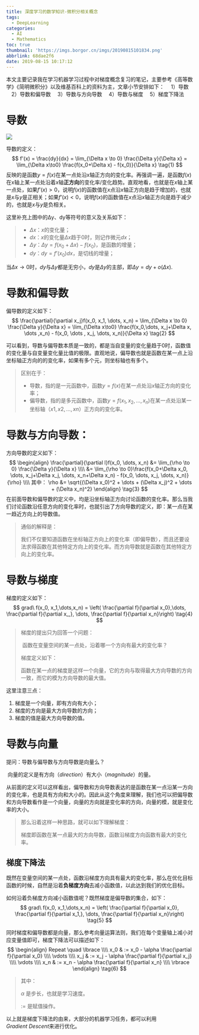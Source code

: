 ```yaml
---
title: 深度学习的数学知识-微积分相关概念
tags:
  - DeepLearning
categories:
  - AI
  - Mathematics
toc: true
thumbnail: 'https://imgs.borgor.cn/imgs/20190815101834.png'
abbrlink: 68dae2f6
date: 2019-08-15 10:17:12
---
```


本文主要记录我在学习机器学习过程中对梯度概念复习的笔记，主要参考《高等数学》《简明微积分》以及维基百科上的资料为主，文章小节安排如下： 
　1）导数 
　2）导数和偏导数 
　3）导数与方向导数 
　4）导数与梯度 
　5）梯度下降法

<!-- more -->

# 导数

![](https://imgs.borgor.cn/imgs/20190815110220.png)

导数的定义：
$$
f'(x) = \frac{dy}{dx} = \lim_{\Delta x \to 0} \frac{\Delta y}{\Delta x} = \lim_{\Delta x\to0} \frac{f(x_0+\Delta x) - f(x_0)}{\Delta x}
\tag{1}
$$
反映的是函数$y=f(x)$在某一点处沿x轴正方向的变化率。再强调一遍，是函数$f(x)$在x轴上某一点处沿着$x$轴**正方向**的变化率/变化趋势。直观地看，也就是在$x$轴上某一点处，如果$f’(x)>0$，说明$f(x)$的函数值在$x$点沿$x$轴正方向是趋于增加的，也就是$x$与$y$是正相关；如果$f’(x)<0$，说明$f(x)$的函数值在$x$点沿$x$轴正方向是趋于减少的，也就是$x$与$y$是负相关。

这里补充上图中的Δy、dy等符号的意义及关系如下： 

> * $\Delta x$：$x$的变化量； 
> *  $dx$：$x$的变化量$Δx$趋于0时，则记作微元$dx$； 
> *  $Δy$：$Δy=f(x_0+Δx)-f(x_0)$，是函数的增量； 
> *  $dy$：$dy=f’(x_0)dx$，是切线的增量； 

当$Δx→0$时，$dy$与$Δy$都是无穷小，$dy$是$Δy$的主部，即$Δy=dy+o(Δx)$. 

# 导数和偏导数

偏导数的定义如下： 
$$
\frac{\partial}{\partial x_j}f(x_0, x_1, \dots, x_n)
= \lim_{\Delta x \to 0} \frac{\Delta y}{\Delta x}
= \lim_{\Delta x\to0} \frac{f(x_0,\dots, x_j+\Delta x, \dots ,x_n) - f(x_0, \dots , x_j, \dots, x_n)}{\Delta x}
\tag{2}
$$


可以看到，导数与偏导数本质是一致的，都是当自变量的变化量趋于0时，函数值的变化量与自变量变化量比值的极限。直观地说，偏导数也就是函数在某一点上沿坐标轴正方向的的变化率，如果有多个元，则坐标轴也有多个。 

> 区别在于： 
> * 导数，指的是一元函数中，函数$y=f(x)$在某一点处沿$x$轴正方向的变化率； 
> * 偏导数，指的是多元函数中，函数$y=f(x_1,x_2,…,x_n)$在某一点处沿某一坐标轴$（x1,x2,…,xn）$正方向的变化率。 

# 导数与方向导数：

方向导数的定义如下： 
$$
\begin{align}
\frac{\partial}{\partial l}f(x_0, \dots, x_n) &= \lim_{\rho \to 0} \frac{\Delta y}{\Delta x} \\\\
&= \lim_{\rho \to 0}\frac{f(x_0+\Delta x_0, \dots, x_j+\Delta x_j, \dots, x_n+\Delta x_n) - f(x_0, \dots, x_j, \dots, x_n)}{\rho} \\\\
其中： \rho &= \sqrt{(\Delta x_0)^2 + \dots + (\Delta x_j)^2 + \dots + (\Delta x_n)^2} 
\end{align}
\tag{3}
$$
在前面导数和偏导数的定义中，均是沿坐标轴正方向讨论函数的变化率。那么当我们讨论函数沿任意方向的变化率时，也就引出了方向导数的定义，即：某一点在某一趋近方向上的导数值。 

> 通俗的解释是： 
>
> ​	我们不仅要知道函数在坐标轴正方向上的变化率（即偏导数），而且还要设法求得函数在其他特定方向上的变化率。而方向导数就是函数在其他特定方向上的变化率。 

# 导数与梯度

梯度的定义如下： 
$$
grad\ f(x_0, x_1,\dots,x_n) = \left( \frac{\partial f}{\partial x_0},\dots,  \frac{\partial f}{\partial x_,}, \dots,  \frac{\partial f}{\partial x_n}\right)
\tag{4}
$$

> 梯度的提出只为回答一个问题： 
>
> ​	函数在变量空间的某一点处，沿着哪一个方向有最大的变化率？ 
>
> 梯度定义如下： 
>
> ​	函数在某一点的梯度是这样一个向量，它的方向与取得最大方向导数的方向一致，而它的模为方向导数的最大值。 

这里注意三点： 

1. 梯度是一个向量，即有方向有大小； 
2. 梯度的方向是最大方向导数的方向；
3. 梯度的值是最大方向导数的值。 

# 导数与向量

提问：导数与偏导数与方向导数是向量么？ 

​		向量的定义是有方向$（direction）$有大小$（magnitude）$的量。 

从前面的定义可以这样看出，偏导数和方向导数表达的是函数在某一点沿某一方向的变化率，也是具有方向和大小的。因此从这个角度来理解，我们也可以把偏导数和方向导数看作是一个向量，向量的方向就是变化率的方向，向量的模，就是变化率的大小。 

> 那么沿着这样一种思路，就可以如下理解梯度：
>
> ​	梯度即函数在某一点最大的方向导数，函数沿梯度方向函数有最大的变化率。 

## **梯度下降法**

既然在变量空间的某一点处，函数沿梯度方向具有最大的变化率，那么在优化目标函数的时候，自然是沿着**负梯度方向**去减小函数值，以此达到我们的优化目标。 

如何沿着负梯度方向减小函数值呢？既然梯度是偏导数的集合，如下： 
$$
grad\ f(x_0, x_1,\dots,x_n) = \left( \frac{\partial f}{\partial x_0},  \frac{\partial f}{\partial x_1,}, \dots,  \frac{\partial f}{\partial x_n}\right)
\tag{5}
$$

同时梯度和偏导数都是向量，那么参考向量运算法则，我们在每个变量轴上减小对应变量值即可，梯度下降法可以描述如下： 
$$
\begin{align}
Repeat \quad \lbrace \\\\
	x_0 & := x_0 - \alpha \frac{\partial f}{\partial x_0} \\\\
			\vdots \\\\
		x_j & := x_j - \alpha \frac{\partial f}{\partial x_j} \\\\
		\vdots \\\\
			x_n & := x_n - \alpha \frac{\partial f}{\partial x_n} \\\\
\rbrace 
\end{align}
\tag{6}
$$

> 其中：
>
> $\alpha$ 是步长，也就是学习速度。
>
> $:=$ 是赋值操作。

以上就是梯度下降法的由来，大部分的机器学习任务，都可以利用$Gradient\ Descent$来进行优化。